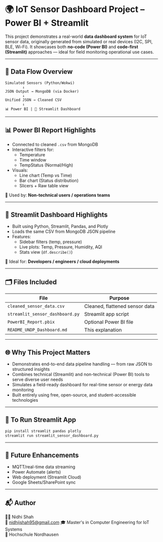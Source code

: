 
# 🌍 IoT Sensor Dashboard Project – Power BI + Streamlit

This project demonstrates a real-world **data dashboard system** for IoT sensor data, originally generated from simulated or real devices (I2C, SPI, BLE, Wi-Fi). It showcases both **no-code (Power BI)** and **code-first (Streamlit)** approaches — ideal for field monitoring operational use cases.

---

## 🔧 Data Flow Overview

```
Simulated Sensors (Python/Wokwi)
        ↓
JSON Output → MongoDB (via Docker)
        ↓
Unified JSON → Cleaned CSV
        ↓
📊 Power BI | 🧪 Streamlit Dashboard
```

---

## 📊 Power BI Report Highlights

- Connected to cleaned `.csv` from MongoDB
- Interactive filters for:
  - Temperature
  - Time window
  - TempStatus (Normal/High)
- Visuals:
  - Line chart (Temp vs Time)
  - Bar chart (Status distribution)
  - Slicers + Raw table view

📎 Used by: **Non-technical users / operations teams**

---

## 🧪 Streamlit Dashboard Highlights

- Built using Python, Streamlit, Pandas, and Plotly
- Loads the same CSV from MongoDB JSON pipeline
- Features:
  - Sidebar filters (temp, pressure)
  - Live plots: Temp, Pressure, Humidity, AQI
  - Stats view (`df.describe()`)

🎯 Ideal for: **Developers / engineers / cloud deployments**

---

## 🗂 Files Included

| File | Purpose |
|------|---------|
| `cleaned_sensor_data.csv` | Cleaned, flattened sensor data |
| `streamlit_sensor_dashboard.py` | Streamlit app script |
| `PowerBI_Report.pbix` | Optional Power BI file |
| `README_UNDP_Dashboard.md` | This explanation |

---

## 🌐 Why This Project Matters
 
- Demonstrates end-to-end data pipeline handling — from raw JSON to structured insights
- Combines technical (Streamlit) and non-technical (Power BI) tools to serve diverse user needs
- Simulates a field-ready dashboard for real-time sensor or energy data monitoring
- Built entirely using free, open-source, and student-accessible technologies
  
---

## 🚀 To Run Streamlit App

```bash
pip install streamlit pandas plotly
streamlit run streamlit_sensor_dashboard.py
```

---

## 📍 Future Enhancements

- MQTT/real-time data streaming
- Power Automate (alerts)
- Web deployment (Streamlit Cloud)
- Google Sheets/SharePoint sync

---

## 📬 Author

👩‍💻 Nidhi Shah  
📧 nidhijshah95@gmail.com
🎓 Master's in Computer Engineering for IoT Systems  
🏢 Hochschule Nordhausen 
